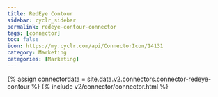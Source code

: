 ```yaml
---
title: RedEye Contour
sidebar: cyclr_sidebar
permalink: redeye-contour-connector
tags: [connector]
toc: false
icon: https://my.cyclr.com/api/ConnectorIcon/14131
category: Marketing
categories: [Marketing]
---
```

{% assign connectordata = site.data.v2.connectors.connector-redeye-contour %}
{% include v2/connector/connector.html %}	